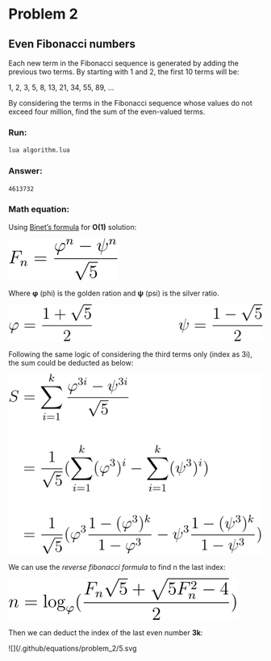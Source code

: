 # Problem 2

## Even Fibonacci numbers

Each new term in the Fibonacci sequence is generated by adding the previous two terms. By starting with 1 and 2, the first 10 terms will be:

1, 2, 3, 5, 8, 13, 21, 34, 55, 89, ...

By considering the terms in the Fibonacci sequence whose values do not exceed four million, find the sum of the even-valued terms.

### Run:

```sh
lua algorithm.lua
```

### Answer:
`4613732`

### Math equation:

Using [Binet’s formula](https://en.wikipedia.org/wiki/Fibonacci_number#Relation_to_the_golden_ratio) for **O(1)** solution:

![](/.github/equations/problem_2/1.svg)

Where **φ** (phi) is the golden ration and **ψ** (psi) is the silver ratio.

![](/.github/equations/problem_2/2.svg)

Following the same logic of considering the third terms only (index as 3i), the sum could be deducted as below:

![](/.github/equations/problem_2/3.svg)

We can use the *reverse fibonacci formula* to find n the last index:

![](/.github/equations/problem_2/4.svg)

Then we can deduct the index of the last even number **3k**:

![](/.github/equations/problem_2/5.svg